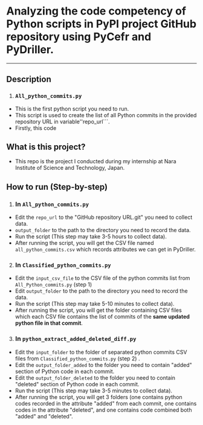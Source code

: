 # Analyzing the code competency of Python scripts in PyPI project GitHub repository using PyCefr and PyDriller.

---
## Description
1) ### ```All_python_commits.py```
- This is the first python script you need to run.
- This script is used to create the list of all Python commits in the provided repository URL in variable''repo_url```.
- Firstly, this code

## What is this project?
- This repo is the project I conducted during my internship at Nara Institute of Science and Technology, Japan.

## How to run (Step-by-step)
1) ### In ```All_python_commits.py```
- Edit the ```repo_url``` to the "GitHub repository URL.git" you need to collect data.
- ```output_folder``` to the path to the directory you need to record the data.
- Run the script (This step may take 3-5 hours to collect data).
- After running the script, you will get the CSV file named ```all_python_commits.csv``` which records attributes we can get in PyDriller. 

2) ### In ```Classified_python_commits.py```
- Edit the ```input_csv_file``` to the CSV file of the python commits list from ```All_Python_commits.py``` (step 1)
- Edit ```output_folder``` to the path to the directory you need to record the data.
- Run the script (This step may take 5-10 minutes to collect data).
- After running the script, you will get the folder containing CSV files which each CSV file contains the list of commits of the **same updated python file in that commit**.

3) ### In ```python_extract_added_deleted_diff.py```
- Edit the ```input_folder``` to the folder of separated python commits CSV files from ```Classified_python_commits.py``` (step 2) .
- Edit the ```output_folder_added``` to the folder you need to contain "added" section of Python code in each commit.
- Edit the ```output_folder_deleted``` to the folder you need to contain "deleted" section of Python code in each commit.
- Run the script (This step may take 3-5 minutes to collect data).
- After running the script, you will get 3 folders (one contains python codes recorded in the attribute "added" from each commit, one contains codes in the attribute "deleted", and one contains code combined both "added" and "deleted".
